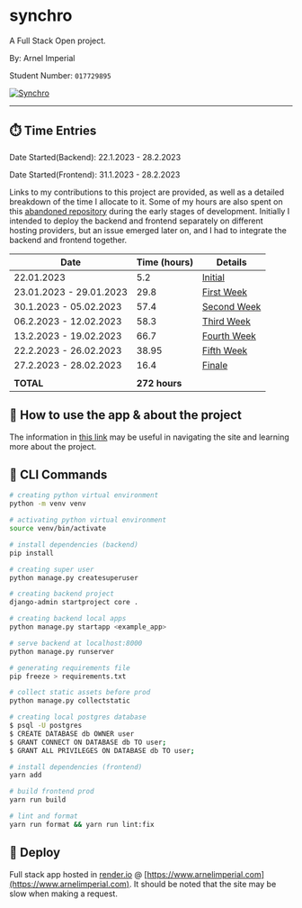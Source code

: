 # synchro

A Full Stack Open project.

By: Arnel Imperial

Student Number: `017729895`

[![Synchro](https://img.shields.io/badge/Live%20Site-https://www.arnelimperial.com-success)](https://www.arnelimperial.com)

---

## ⏱️ Time Entries

Date Started(Backend): 22.1.2023 - 28.2.2023

Date Started(Frontend): 31.1.2023 - 28.2.2023

Links to my contributions to this project are provided, as well as a detailed breakdown of the time I allocate to it. Some of my hours are also spent on this [abandoned repository](https://github.com/aiotrope/synchro-frontend) during the early stages of development. Initially I intended to deploy the backend and frontend separately on different hosting providers, but an issue emerged later on, and I had to integrate the backend and frontend together.

| Date                    | Time (hours)  | Details                                                                |
| ----------------------- | ------------- | ---------------------------------------------------------------------- |
| 22.01.2023              | 5.2           | [Initial](https://app.clockify.me/shared/63e035c668c29410b9f4d693)     |
| 23.01.2023 - 29.01.2023 | 29.8          | [First Week](https://app.clockify.me/shared/63e035e435504317106a58ef)  |
| 30.1.2023 - 05.02.2023  | 57.4          | [Second Week](https://app.clockify.me/shared/63eba186f20fb758f2644190) |
| 06.2.2023 - 12.02.2023  | 58.3          | [Third Week](https://app.clockify.me/shared/63e96492f20fb758f25bf78e)  |
| 13.2.2023 - 19.02.2023  | 66.7          | [Fourth Week](https://app.clockify.me/shared/63f2d435f20fb758f276f8de) |
| 22.2.2023 - 26.02.2023  | 38.95         | [Fifth Week](https://app.clockify.me/shared/63fc065db27db3781596dc7e)  |
| 27.2.2023 - 28.02.2023  | 16.4          | [Finale](https://app.clockify.me/shared/63fe54c21e474432afd7e42f)      |
|                         |               |                                                                        |
| **TOTAL**               | **272 hours** |                                                                        |

## 🧐 How to use the app & about the project

The information in [this link](https://www.arnelimperial.com/guide) may be useful in navigating the site and learning more about the project.

## 🤖 CLI Commands

```bash
# creating python virtual environment
python -m venv venv

# activating python virtual environment
source venv/bin/activate

# install dependencies (backend)
pip install

# creating super user
python manage.py createsuperuser

# creating backend project
django-admin startproject core .

# creating backend local apps
python manage.py startapp <example_app>

# serve backend at localhost:8000
python manage.py runserver

# generating requirements file
pip freeze > requirements.txt

# collect static assets before prod
python manage.py collectstatic

# creating local postgres database
$ psql -U postgres
$ CREATE DATABASE db OWNER user
$ GRANT CONNECT ON DATABASE db TO user;
$ GRANT ALL PRIVILEGES ON DATABASE db TO user;

# install dependencies (frontend)
yarn add

# build frontend prod
yarn run build

# lint and format
yarn run format && yarn run lint:fix

```

## 💫 Deploy

Full stack app hosted in [render.io](https://render.com) @ [https://www.arnelimperial.com](https://www.arnelimperial.com). It should be noted that the site may be slow when making a request.

